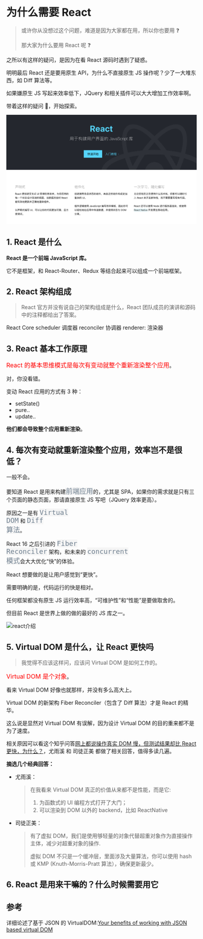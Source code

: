 # 为什么需要 React

> 或许你从没想过这个问题，难道是因为大家都在用，所以你也要用 ❓
>
> 那大家为什么要用 React 呢 ❓

之所以有这样的疑问，是因为在看 React 源码时遇到了疑惑。

明明最后 React 还是要用原生 API，为什么不直接原生 JS 操作呢？少了一大堆东西，如 Diff 算法等。

如果嫌原生 JS 写起来效率低下，JQuery 和相关插件可以大大增加工作效率啊。

带着这样的疑问 🤔️，开始探索。

![react介绍](../_media/react_what_is.png)

## 1. React 是什么

**React 是一个前端 JavaScript 库。**

它不是框架，和 React-Router、Redux 等结合起来可以组成一个前端框架。

## 2. React 架构组成

> React 官方并没有说自己的架构组成是什么，React 团队成员的演讲和源码中的注释都给出了答案。

React Core
scheduler 调度器
reconciler 协调器
renderer: 渲染器

## 3. React 基本工作原理

<span style="color: #ff0000; font-size: 16px;">React 的基本思维模式是每次有变动就整个重新渲染整个应用</span>。

对，你没看错。

变动 React 应用的方式有 3 种：

- setState()
- pure..
- update..

**他们都会导致整个应用重新渲染**。

## 4. 每次有变动就重新渲染整个应用，效率岂不是很低？

一般不会。

要知道 React 是用来构建<code style="color: #708090; background-color: #F5F5F5; font-size: 18px">前端应用</code>的，尤其是 SPA，如果你的需求就是只有三个页面的静态页面，那请直接原生 JS 写吧（JQuery 效率更高）。

原因之一是有 <code style="color: #708090; background-color: #F5F5F5; font-size: 18px">Virtual DOM</code> 和 <code style="color: #708090; background-color: #F5F5F5; font-size: 18px">Diff 算法</code>。

React 16 之后引进的 <code style="color: #708090; background-color: #F5F5F5; font-size: 18px">Fiber Reconciler</code> 架构，和未来的 <code style="color: #708090; background-color: #F5F5F5; font-size: 18px">concurrent 模式</code>会大大优化“快”的体验。

React 想要做的是让用户感觉到“更快”。

需要明确的是，代码运行的快是相对。

任何框架都没有原生 JS 运行效率高，“可维护性”和“性能”是要做取舍的。

但目前 React 是世界上做的做的最好的 JS 库之一。

![react介绍](../_media/react_compare_other.png)

## 5. Virtual DOM 是什么，让 React 更快吗

> 我觉得不应该这样问，应该问 Virtual DOM 是如何工作的。

<span style="color: #ff0000; font-size: 16px;">Virtual DOM 是个对象</span>。

看来 Virtual DOM 好像也就那样，并没有多么高大上。

Virtual DOM 的新架构 Fiber Reconciler（包含了 Diff 算法）才是 React 的精华。

这么说是显然对 Virtual DOM 有误解，因为设计 Virtual DOM 的目的重来都不是为了速度。

相关原因可以看这个知乎问答[网上都说操作真实 DOM 慢，但测试结果却比 React 更快，为什么？](https://www.zhihu.com/question/31809713)，尤雨溪 和 司徒正美 都做了相关回答，值得多读几遍。

**摘选几个经典回答：**

- 尤雨溪：

  > 在我看来 Virtual DOM 真正的价值从来都不是性能，而是它:
  >
  > 1. 为函数式的 UI 编程方式打开了大门；
  > 2. 可以渲染到 DOM 以外的 backend，比如 ReactNative

- 司徒正美：

  > 有了虚拟 DOM，我们是使用够轻量的对象代替超重对象作为直接操作主体，减少对超重对象的操作.
  >
  > 虚拟 DOM 不只是一个缓冲层，里面涉及大量算法，你可以使用 hash 或 KMP (Knuth-Morris-Pratt 算法），确保更新最少。

## 6. React 是用来干嘛的？什么时候需要用它

## 参考

详细论述了基于 JSON 的 VirtualDOM:[Your benefits of working with JSON based virtual DOM](https://medium.com/dataseries/your-benefits-of-working-with-json-based-virtual-dom-7318a983da9e)
